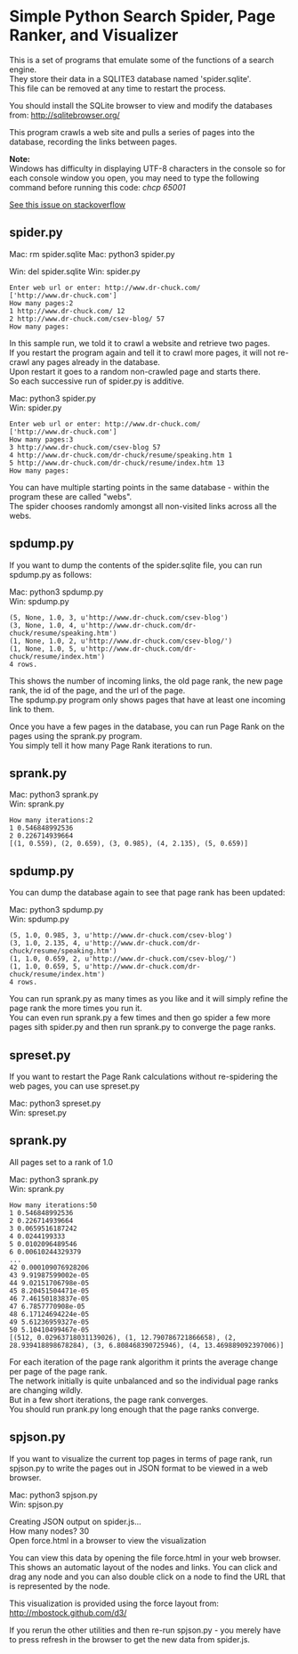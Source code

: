 # Simple Python Search Spider, Page Ranker, and Visualizer

This is a set of programs that emulate some of the functions of a search engine.  
They store their data in a SQLITE3 database named 'spider.sqlite'.  
This file can be removed at any time to restart the process.   

You should install the SQLite browser to view and modify  the databases from: http://sqlitebrowser.org/

This program crawls a web site and pulls a series of pages into the database, recording the links between pages.

**Note:**  
Windows has difficulty in displaying UTF-8 characters in the console so for each console window you open, you may need to type the following command before running this code: *chcp 65001*

[See this issue on stackoverflow](http://stackoverflow.com/questions/388490/unicode-characters-in-windows-command-line-how)


## spider.py


Mac: rm spider.sqlite
Mac: python3 spider.py

Win: del spider.sqlite
Win: spider.py

	Enter web url or enter: http://www.dr-chuck.com/  
	['http://www.dr-chuck.com']  
	How many pages:2  
	1 http://www.dr-chuck.com/ 12  
	2 http://www.dr-chuck.com/csev-blog/ 57  
	How many pages:  

In this sample run, we told it to crawl a website and retrieve two pages.  
If you restart the program again and tell it to crawl more pages, it will not re-crawl any pages already in the database.  
Upon restart it goes to a random non-crawled page and starts there.  
So each successive run of spider.py is additive.

Mac: python3 spider.py  
Win: spider.py

	Enter web url or enter: http://www.dr-chuck.com/  
	['http://www.dr-chuck.com']  
	How many pages:3  
	3 http://www.dr-chuck.com/csev-blog 57  
	4 http://www.dr-chuck.com/dr-chuck/resume/speaking.htm 1  
	5 http://www.dr-chuck.com/dr-chuck/resume/index.htm 13  
	How many pages:  

You can have multiple starting points in the same database - within the program these are called "webs".   
The spider chooses randomly amongst all non-visited links across all the webs. 

## spdump.py
If you want to dump the contents of the spider.sqlite file, you can run spdump.py as follows:

Mac: python3 spdump.py  
Win: spdump.py

	(5, None, 1.0, 3, u'http://www.dr-chuck.com/csev-blog')  
	(3, None, 1.0, 4, u'http://www.dr-chuck.com/dr-chuck/resume/speaking.htm')  
	(1, None, 1.0, 2, u'http://www.dr-chuck.com/csev-blog/')  
	(1, None, 1.0, 5, u'http://www.dr-chuck.com/dr-chuck/resume/index.htm')  
	4 rows.

This shows the number of incoming links, the old page rank, the new page rank, the id of the page, and the url of the page.  
The spdump.py program only shows pages that have at least one incoming link to them.

Once you have a few pages in the database, you can run Page Rank on the pages using the sprank.py program.  
You simply tell it how many Page Rank iterations to run.


## sprank.py 

Mac: python3 sprank.py  
Win: sprank.py 

	How many iterations:2  
	1 0.546848992536  
	2 0.226714939664  
	[(1, 0.559), (2, 0.659), (3, 0.985), (4, 2.135), (5, 0.659)]  


## spdump.py 
You can dump the database again to see that page rank has been updated:  

Mac: python3 spdump.py  
Win: spdump.py 

	(5, 1.0, 0.985, 3, u'http://www.dr-chuck.com/csev-blog')  
	(3, 1.0, 2.135, 4, u'http://www.dr-chuck.com/dr-chuck/resume/speaking.htm')  
	(1, 1.0, 0.659, 2, u'http://www.dr-chuck.com/csev-blog/')  
	(1, 1.0, 0.659, 5, u'http://www.dr-chuck.com/dr-chuck/resume/index.htm')  
	4 rows.

You can run sprank.py as many times as you like and it will simply refine the page rank the more times you run it.  
You can even run sprank.py a few times and then go spider a few more pages sith spider.py and then run sprank.py to converge the page ranks.


## spreset.py 
If you want to restart the Page Rank calculations without re-spidering the web pages, you can use spreset.py

Mac: python3 spreset.py  
Win: spreset.py 


## sprank.py
All pages set to a rank of 1.0  

Mac: python3 sprank.py  
Win: sprank.py 

	How many iterations:50  
	1 0.546848992536  
	2 0.226714939664  
	3 0.0659516187242  
	4 0.0244199333  
	5 0.0102096489546  
	6 0.00610244329379  
	...  
	42 0.000109076928206  
	43 9.91987599002e-05  
	44 9.02151706798e-05  
	45 8.20451504471e-05  
	46 7.46150183837e-05  
	47 6.7857770908e-05  
	48 6.17124694224e-05  
	49 5.61236959327e-05  
	50 5.10410499467e-05  
	[(512, 0.02963718031139026), (1, 12.790786721866658), (2, 28.939418898678284), (3, 6.808468390725946), (4, 13.469889092397006)]


For each iteration of the page rank algorithm it prints the average change per page of the page rank.   
The network initially is quite unbalanced and so the individual page ranks are changing wildly.  
But in a few short iterations, the page rank converges.  
You should run prank.py long enough that the page ranks converge. 


## spjson.py
If you want to visualize the current top pages in terms of page rank, run spjson.py to write the pages out in JSON format to be viewed in a web browser.

Mac: python3 spjson.py  
Win: spjson.py 

Creating JSON output on spider.js...  
How many nodes? 30  
Open force.html in a browser to view the visualization  

You can view this data by opening the file force.html in your web browser.    
This shows an automatic layout of the nodes and links.  You can click and  drag any node and you can also double click on a node to find the URL that is represented by the node.

This visualization is provided using the force layout from:  http://mbostock.github.com/d3/

If you rerun the other utilities and then re-run spjson.py - you merely have to press refresh in the browser to get the new data from spider.js.

